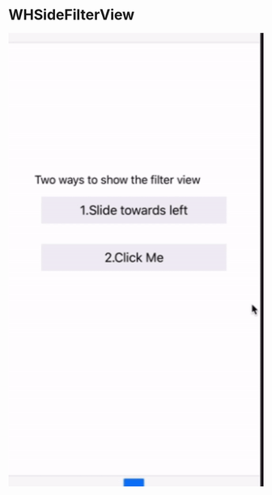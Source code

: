 # WHSideFilterView

![image](https://github.com/vikey10/WHSideFilterView/blob/master/WHSideFilterViewDemo/filter.gif)
